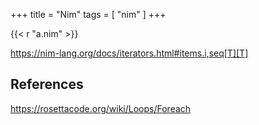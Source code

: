 +++
title = "Nim"
tags = [ "nim" ]
+++

{{< r "a.nim" >}}

<https://nim-lang.org/docs/iterators.html#items.i,seq[T][T]>

## References

<https://rosettacode.org/wiki/Loops/Foreach>
